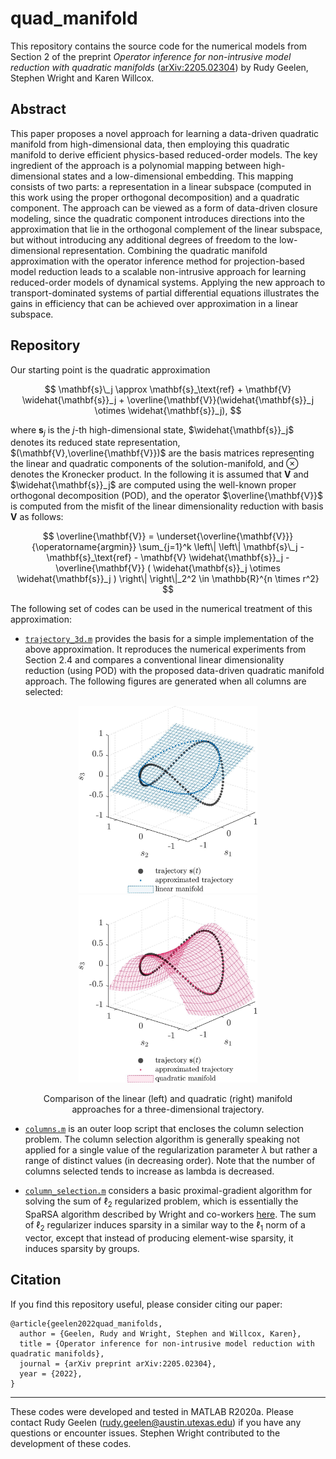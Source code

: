 # quad_manifold

This repository contains the source code for the numerical models from Section 2 of the preprint *Operator inference for non-intrusive model reduction with quadratic manifolds* ([arXiv:2205.02304](https://doi.org/10.48550/arXiv.2205.02304)) by Rudy Geelen, Stephen Wright and Karen Willcox.

## Abstract

This paper proposes a novel approach for learning a data-driven quadratic manifold from high-dimensional data, then employing this quadratic manifold to derive efficient physics-based reduced-order models. The key ingredient of the approach is a polynomial mapping between high-dimensional states and a low-dimensional embedding. This mapping consists of two parts: a representation in a linear subspace (computed in this work using the proper orthogonal decomposition) and a quadratic component. The approach can be viewed as a form of data-driven closure modeling, since the quadratic component introduces directions into the approximation that lie in the orthogonal complement of the linear subspace, but without introducing any additional degrees of freedom to the low-dimensional representation. Combining the quadratic manifold approximation with the operator inference method for projection-based model reduction leads to a scalable non-intrusive approach for learning reduced-order models of dynamical systems. Applying the new approach to transport-dominated systems of partial differential equations illustrates the gains in efficiency that can be achieved over approximation in a linear subspace.

## Repository

Our starting point is the quadratic approximation 

$$ \mathbf{s}\_j \approx \mathbf{s}_\text{ref} + \mathbf{V} \widehat{\mathbf{s}}_j + \overline{\mathbf{V}}(\widehat{\mathbf{s}}_j \otimes \widehat{\mathbf{s}}_j),
$$

where $\mathbf{s}_j$ is the $j$-th high-dimensional state, $\widehat{\mathbf{s}}_j$ denotes its reduced state representation, $(\mathbf{V},\overline{\mathbf{V}})$ are the basis matrices representing the linear and quadratic components of the solution-manifold, and $\otimes$ denotes the Kronecker product. In the following it is assumed that $\mathbf{V}$ and $\widehat{\mathbf{s}}_j$ are computed using the well-known proper orthogonal decomposition (POD), and the operator $\overline{\mathbf{V}}$ is computed from the misfit of the linear dimensionality reduction with basis $\mathbf{V}$ as follows:

$$ 
\overline{\mathbf{V}} = \underset{\overline{\mathbf{V}}}{\operatorname{argmin}} \sum_{j=1}^k \left\| \left\| \mathbf{s}\_j - \mathbf{s}_\text{ref} - \mathbf{V} \widehat{\mathbf{s}}_j - \overline{\mathbf{V}} ( \widehat{\mathbf{s}}_j  \otimes \widehat{\mathbf{s}}_j ) \right\| \right\|_2^2 \in \mathbb{R}^{n \times r^2}
$$

The following set of codes can be used in the numerical treatment of this approximation:

- [`trajectory_3d.m`](./trajectory_3d.m) provides the basis for a simple implementation of the above approximation. It reproduces the numerical experiments from Section 2.4 and compares a conventional linear dimensionality reduction (using POD) with the proposed data-driven quadratic manifold approach. The following figures are generated when all columns are selected:
<figure>
  <p align="center">
    <img src="https://raw.githubusercontent.com/geelenr/quad_manifold/master/fig1.jpg" alt="" height=300/> 
    <img src="https://raw.githubusercontent.com/geelenr/quad_manifold/master/fig2.jpg" alt="" height=300/> 
  </p>
  <p align = "center">Comparison of the linear (left) and quadratic (right) manifold approaches for a three-dimensional trajectory.</p>
</figure>

- [`columns.m`](./columns.m) is an outer loop script that encloses the column selection problem. The column selection algorithm is generally speaking not applied for a single value of the regularization parameter $\lambda$ but rather a range of distinct values (in decreasing order). Note that the number of columns selected tends to increase as lambda is decreased. 

- [`column_selection.m`](./column_selection.m) considers a basic proximal-gradient algorithm for solving the sum of $\ell_2$ regularized problem, which is essentially the SpaRSA algorithm described by Wright and co-workers [here](https://doi.org/10.1109/TSP.2009.2016892). The sum of $\ell_2$ regularizer induces sparsity in a similar way to the $\ell_1$ norm of a vector, except that instead of producing element-wise sparsity, it induces sparsity by groups.

## Citation

If you find this repository useful, please consider citing our paper:
```
@article{geelen2022quad_manifolds,
  author = {Geelen, Rudy and Wright, Stephen and Willcox, Karen},
  title = {Operator inference for non-intrusive model reduction with quadratic manifolds},
  journal = {arXiv preprint arXiv:2205.02304},
  year = {2022},
}
```

---
These codes were developed and tested in MATLAB R2020a. Please contact Rudy Geelen (rudy.geelen@austin.utexas.edu) if you have any questions or encounter issues. Stephen Wright contributed to the development of these codes.
